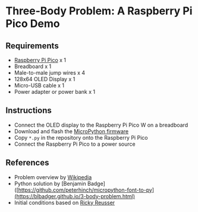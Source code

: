 # Three-Body Problem: A Raspberry Pi Pico Demo

## Requirements
* [Raspberry Pi Pico](https://www.raspberrypi.com/products/raspberry-pi-pico/) x 1
* Breadboard x 1
* Male-to-male jump wires x 4
* 128x64 OLED Display x 1
* Micro-USB  cable x 1
* Power adapter or power bank x 1

## Instructions
* Connect the OLED display to the Raspberry Pi Pico W on a breadboard
* Download and flash the [MicroPython firmware](https://github.com/v923z/micropython-builder/releases)
* Copy `*.py` in the repository onto the Raspberry Pi Pico
* Connect the Raspberry Pi Pico to a power source

## References
* Problem overview by [Wikipedia](https://en.wikipedia.org/wiki/Three-body_problem)
* Python solution by [Benjamin Badge]([https://github.com/peterhinch/micropython-font-to-py](https://blbadger.github.io/3-body-problem.html)
* Initial conditions based on [Ricky Reusser](https://observablehq.com/@rreusser/periodic-planar-three-body-orbits)
